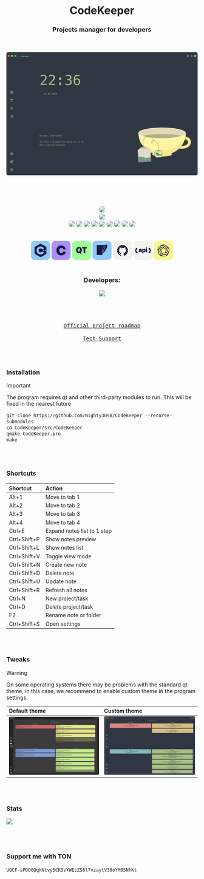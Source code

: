 <div class="header" align="center">
    <h1 align="center">CodeKeeper</h1>
    <h3 align="center">Projects manager for developers</h3>
    <br><br>    
    <img src="imgs/1.png" />
    <br><br>
</div>

<br><br>
<div align="center">
    <a href="./LICENSE.md"><img  class="badge" src="https://img.shields.io/github/license/Nighty3098/CodeKeeper?style=for-the-badge&color=a6e0b8&logoColor=ffffff&labelColor=1c1c29"  style="border-radius: 5px;"/></a><br>
    <img src="https://wakatime.com/badge/user/018e8f78-65a7-4aa8-8c67-51796499853b/project/018e8f7e-5c5a-471e-ba73-04384fbc3cda.svg?&style=for-the-badge&color=f5a7a0&logoColor=FFFFFF&labelColor=1c1c29" style="border-radius: 5px;"/><br>
    <img class="badge" src="https://img.shields.io/github/issues-pr/Nighty3098/CodeKeeper?style=for-the-badge&color=ef9f9c&logoColor=85e185&labelColor=1c1c29" style="border-radius: 5px;" />
    <img class="badge" src="https://img.shields.io/github/repo-size/Nighty3098/CodeKeeper?style=for-the-badge&color=ea9de7&logoColor=D9E0EE&labelColor=171b22" style="border-radius: 5px;"/>
    <img class="badge" src="https://img.shields.io/github/release/Nighty3098/CodeKeeper?style=for-the-badge&color=7589d5&logoColor=ffffff&labelColor=1c1c29" style="border-radius: 5px;"/>
    <img class="badge" src="https://img.shields.io/github/issues/Nighty3098/CodeKeeper?style=for-the-badge&color=dbb6ed&logoColor=ffffff&labelColor=1c1c29"  style="border-radius: 5px;"/>
    <img class="badge" src="https://img.shields.io/github/downloads/Nighty3098/CodeKeeper/total?style=for-the-badge&color=e0ea9d&logoColor=D9E0EE&labelColor=171b22" style="border-radius: 5px;"/>
    <img src="https://img.shields.io/github/commit-activity/t/Nighty3098/CodeKeeper?style=for-the-badge&color=a6e0b8&logoColor=D9E0EE&labelColor=171b22" style="border-radius: 5px;"/>
    <img src="https://img.shields.io/github/languages/count/Nighty3098/CodeKeeper?style=for-the-badge&color=ea9de7&logoColor=D9E0EE&labelColor=171b22" style="border-radius: 5px;"/>
    <img class="badge" src="https://img.shields.io/github/stars/Nighty3098/CodeKeeper?style=for-the-badge&color=eed49f&logoColor=D9E0EE&labelColor=1c1c29" style="border-radius: 5px;"/>
    <img class="badge" src="https://img.shields.io/github/forks/Nighty3098/CodeKeeper?style=for-the-badge&color=9dc3ea&logoColor=D9E0EE&labelColor=1c1c29"  style="border-radius: 5px;"/>
    <br><br><br>
    <img src="https://github.com/Nighty3098/DevIcons/blob/main/badges/badges_cpp.png?raw=true" height="50px" />
    <img src="https://github.com/Nighty3098/DevIcons/blob/main/badges/badges_c.png?raw=true" height="50px" />
    <img src="https://github.com/Nighty3098/DevIcons/blob/main/badges/badges_qt.png?raw=true" height="50px" />
    <img src="https://github.com/Nighty3098/DevIcons/blob/main/badges/badges_sqlite.png?raw=true" height="50px" />
    <img src="https://github.com/Nighty3098/DevIcons/blob/main/badges/badges_git.png?raw=true" height="50px" />
    <img src="https://github.com/Nighty3098/DevIcons/blob/main/badges/badges_api.png?raw=true" height="50px" />
    <img src="https://github.com/Nighty3098/DevIcons/blob/main/badges/badges_codekeeper.png?raw=true" height="50px" />
    <br><br>
    <h3>Developers:</h3>
    <p align="center">
        <a href = "https://github.com/iinsertNameHere/catnap/graphs/contributors">
            <img src = "https://contrib.rocks/image?repo=Nighty3098/CodeKeeper">
        </a>
    </p>
    <br><br>
    <a href="[https://t.me/DXS_TechSupport_bot](https://github.com/Nighty3098/CodeKeeper/issues/132)"><kbd><br> Official project roadmap <br></kbd></a>
    <a href="https://t.me/DXS_TechSupport_bot"><kbd><br> Tech Support <br></kbd></a>
</div>

<br><br>

### Installation
> [!IMPORTANT]
> The program requires qt and other third-party modules to run. This will be fixed in the nearest future

```
git clone https://github.com/Nighty3098/CodeKeeper --recurse-submodules 
cd CodeKeeper/src/CodeKeeper
qmake CodeKeeper.pro
make
```

<br><br>
### Shortcuts

| Shortcut          | Action            |
|:------------------|:------------------|
| Alt+1             | Move to tab 1     |
| Alt+2             | Move to tab 2     |
| Alt+3             | Move to tab 3     |
| Alt+4             | Move to tab 4     |
|Ctrl+E             | Expand notes list to 1 step |
|Ctrl+Shift+P       | Show notes preview |
|Ctrl+Shift+L       | Show notes list |
|Ctrl+Shift+V       | Toggle view mode |
|Ctrl+Shift+N       | Create new note |
|Ctrl+Shift+D       | Delete note |
|Ctrl+Shift+U       | Update note |
|Ctrl+Shift+R       | Refresh all notes |
|Ctrl+N             | New project/task |
|Ctrl+D             | Delete project/task |
|F2                 | Rename note or folder |
|Ctrl+Shift+S       | Open settings |

<br><br>
### Tweaks

> [!WARNING]
> On some operating systems there may be problems with the standard qt theme, in this case, we recommend to enable custom theme in the program settings.

| Default theme | Custom theme |
|:--------------|:-------------|
| ![](imgs/default_theme.png) | ![](imgs/custom_theme.png) |

<br><br>
### Stats

![](https://repobeats.axiom.co/api/embed/0d75989e77c487901abc8abe41e46589905ee8af.svg)

<br><br>
### Support me with TON

`UQCF-sPDO0QqkNtvy5CKSvYWEsZS6l7vzaytV36oYM0SNhKt`

